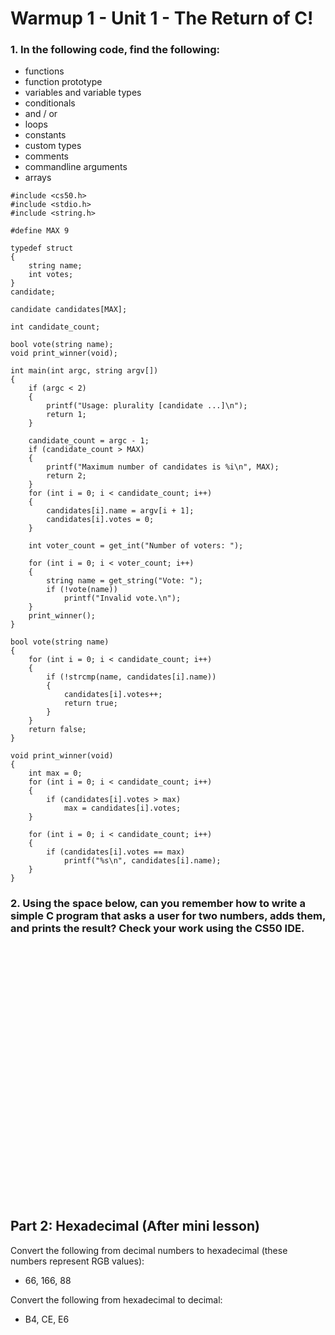 # Warmup 1 - Unit 1 -  The Return of C!

### 1. In the following code, find the following:

- functions
- function prototype
- variables and variable types
- conditionals
- and / or
- loops
- constants
- custom types
- comments
- commandline arguments
- arrays

```
#include <cs50.h>
#include <stdio.h>
#include <string.h>

#define MAX 9

typedef struct
{
    string name;
    int votes;
}
candidate;

candidate candidates[MAX];

int candidate_count;

bool vote(string name);
void print_winner(void);

int main(int argc, string argv[])
{
    if (argc < 2)
    {
        printf("Usage: plurality [candidate ...]\n");
        return 1;
    }

    candidate_count = argc - 1;
    if (candidate_count > MAX)
    {
        printf("Maximum number of candidates is %i\n", MAX);
        return 2;
    }
    for (int i = 0; i < candidate_count; i++)
    {
        candidates[i].name = argv[i + 1];
        candidates[i].votes = 0;
    }
    
    int voter_count = get_int("Number of voters: ");
    
    for (int i = 0; i < voter_count; i++)
    {
        string name = get_string("Vote: ");
        if (!vote(name))
            printf("Invalid vote.\n");
    }
    print_winner();
}

bool vote(string name)
{
    for (int i = 0; i < candidate_count; i++)
    {
        if (!strcmp(name, candidates[i].name))
        {
            candidates[i].votes++;
            return true;
        }
    }
    return false;
}

void print_winner(void)
{
    int max = 0;
    for (int i = 0; i < candidate_count; i++)
    {
        if (candidates[i].votes > max)
            max = candidates[i].votes;
    }

    for (int i = 0; i < candidate_count; i++)
    {
        if (candidates[i].votes == max)
            printf("%s\n", candidates[i].name);
    }
}
```

### 2. Using the space below, can you remember how to write a simple C program that asks a user for two numbers, adds them, and prints the result? Check your work using the CS50 IDE.

&nbsp;  
&nbsp;  
&nbsp;  
&nbsp;  
&nbsp;  
&nbsp;  
&nbsp;  
&nbsp;  
&nbsp;  
&nbsp;  
&nbsp;  
&nbsp;  
&nbsp;  
&nbsp;  
&nbsp;  
&nbsp;  
&nbsp;  
&nbsp;  
&nbsp;  
&nbsp;  
&nbsp;  
&nbsp;  
&nbsp;  
&nbsp;  

## Part 2: Hexadecimal (After mini lesson)

Convert the following from decimal numbers to hexadecimal (these numbers represent RGB values):

- 66, 166, 88
&nbsp;  

Convert the following from hexadecimal to decimal:

- B4, CE, E6
